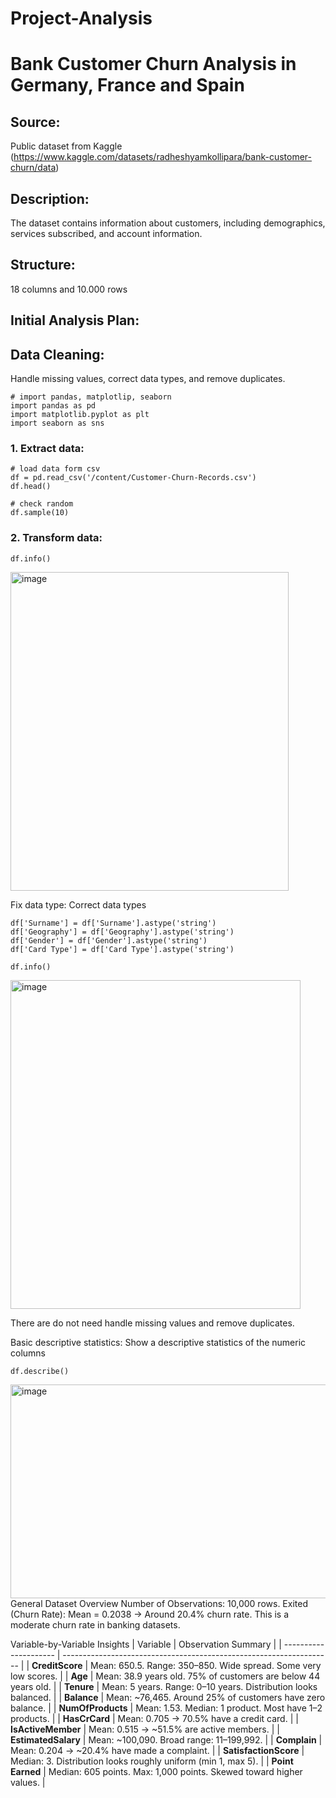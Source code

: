 # Project-Analysis
# Bank Customer Churn Analysis in Germany, France and Spain
## Source: 
Public dataset from Kaggle (https://www.kaggle.com/datasets/radheshyamkollipara/bank-customer-churn/data)

## Description: 
The dataset contains information about customers, including demographics, services subscribed, and account information.

## Structure: 
18 columns and 10.000 rows

## Initial Analysis Plan:

## Data Cleaning: 
Handle missing values, correct data types, and remove duplicates.
```code
# import pandas, matplotlip, seaborn
import pandas as pd
import matplotlib.pyplot as plt
import seaborn as sns
```

### 1. Extract data:
```code
# load data form csv
df = pd.read_csv('/content/Customer-Churn-Records.csv')
df.head()

# check random
df.sample(10)
```

### 2. Transform data:
```code
df.info()
```
<img width="445" height="510" alt="image" src="https://github.com/user-attachments/assets/9b15c03c-77d8-4984-ba27-7a0c0bd7c274" />

Fix data type:
   Correct data types
```code
df['Surname'] = df['Surname'].astype('string')
df['Geography'] = df['Geography'].astype('string')
df['Gender'] = df['Gender'].astype('string')
df['Card Type'] = df['Card Type'].astype('string')

df.info()
```
<img width="464" height="526" alt="image" src="https://github.com/user-attachments/assets/2ef9547e-0661-4664-9b07-f67acc8bc279" />

There are do not need handle missing values and remove duplicates.

Basic descriptive statistics:
   Show a descriptive statistics of the numeric columns
```code
df.describe()
```
<img width="1758" height="342" alt="image" src="https://github.com/user-attachments/assets/1408cfa4-c8f6-4459-a862-cfff18b224c2" />
 General Dataset Overview
Number of Observations: 10,000 rows.
Exited (Churn Rate):
  Mean = 0.2038 → Around 20.4% churn rate.
This is a moderate churn rate in banking datasets.

 Variable-by-Variable Insights
| Variable              | Observation Summary                                                 |
| --------------------- | ------------------------------------------------------------------- |
| **CreditScore**       | Mean: 650.5. Range: 350–850. Wide spread. Some very low scores.     |
| **Age**               | Mean: 38.9 years old. 75% of customers are below 44 years old.      |
| **Tenure**            | Mean: 5 years. Range: 0–10 years. Distribution looks balanced.      |
| **Balance**           | Mean: \~76,465. Around 25% of customers have zero balance.          |
| **NumOfProducts**     | Mean: 1.53. Median: 1 product. Most have 1–2 products.              |
| **HasCrCard**         | Mean: 0.705 → 70.5% have a credit card.                             |
| **IsActiveMember**    | Mean: 0.515 → \~51.5% are active members.                           |
| **EstimatedSalary**   | Mean: \~100,090. Broad range: 11–199,992.                           |
| **Complain**          | Mean: 0.204 → \~20.4% have made a complaint.                        |
| **SatisfactionScore** | Median: 3. Distribution looks roughly uniform (min 1, max 5).       |
| **Point Earned**      | Median: 605 points. Max: 1,000 points. Skewed toward higher values. |

